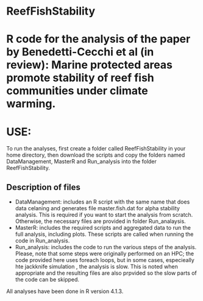 # ReefFishStability
# R code for the analysis of the paper by Benedetti-Cecchi et al (in review): Marine protected areas promote stability of reef fish communities under climate warming.

# USE: 
To run the analyses, first create a folder called ReefFishStability in your home directory, then download the scripts  and copy the folders named
DataManagement, MasterR and Run_analysis into the folder ReefFishStability.

## Description of files
 - DataManagement: includes an R script with the same name that does data celaning and generates file master.fish.dat for alpha stability analysis. This is required if you want to start the analysis from scratch. Otherwise, the necessary files are provided in folder Run_analaysis.
 - MasterR: includes the required scripts and aggregated data to run the full analysis, including plots. These scripts are called when running the code in Run_analysis.
 - Run_analysis: includes the code to run the various steps of the analysis. Please, note that some steps were originally performed on an HPC; the code provided here uses foreach loops, but in some cases, especieally hte jackknife simulation , the analysis is slow. This is noted when appropriate and the resulting files are also prpvided so the slow parts of the code can be skipped.
 
All analyses have been done in R version 4.1.3.
